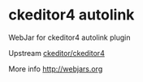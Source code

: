 # ckeditor4 autolink

WebJar for ckeditor4 autolink plugin

Upstream [ckeditor/ckeditor4](https://github.com/ckeditor/ckeditor4/tree/major/plugins/autolink)

More info <http://webjars.org>
